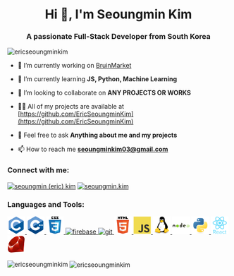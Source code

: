 <h1 align="center">Hi 👋, I'm Seoungmin Kim</h1>
<h3 align="center">A passionate Full-Stack Developer from South Korea</h3>
<p align="left"> <img src="https://komarev.com/ghpvc/?username=ericseoungminkim&label=Profile%20views&color=0e75b6&style=flat" alt="ericseoungminkim" /> </p>


- 🔭 I’m currently working on [BruinMarket](https://github.com/EricSeoungminKim/UCLA_BruinMarket)

- 🌱 I’m currently learning **JS, Python, Machine Learning**

- 👯 I’m looking to collaborate on **ANY PROJECTS OR WORKS**

- 👨‍💻 All of my projects are available at [https://github.com/EricSeoungminKim](https://github.com/EricSeoungminKim)

- 💬 Feel free to ask **Anything about me and my projects**

- 📫 How to reach me **seoungminkim03@gmail.com**

<h3 align="left">Connect with me:</h3>
<p align="left">
<a href="https://www.linkedin.com/in/seoungmin-kim-400597222/" target="blank"><img align="center" src="https://raw.githubusercontent.com/rahuldkjain/github-profile-readme-generator/master/src/images/icons/Social/linked-in-alt.svg" alt="seoungmin (eric) kim" height="30" width="40" /></a>
<a href="https://instagram.com/seoungmin.kim" target="blank"><img align="center" src="https://raw.githubusercontent.com/rahuldkjain/github-profile-readme-generator/master/src/images/icons/Social/instagram.svg" alt="seoungmin.kim" height="30" width="40" /></a>
</p>

<h3 align="left">Languages and Tools:</h3>
<p align="left"> <a href="https://www.cprogramming.com/" target="_blank" rel="noreferrer"> <img src="https://raw.githubusercontent.com/devicons/devicon/master/icons/c/c-original.svg" alt="c" width="40" height="40"/> </a> <a href="https://www.w3schools.com/cpp/" target="_blank" rel="noreferrer"> <img src="https://raw.githubusercontent.com/devicons/devicon/master/icons/cplusplus/cplusplus-original.svg" alt="cplusplus" width="40" height="40"/> </a> <a href="https://www.w3schools.com/css/" target="_blank" rel="noreferrer"> <img src="https://raw.githubusercontent.com/devicons/devicon/master/icons/css3/css3-original-wordmark.svg" alt="css3" width="40" height="40"/> </a> <a href="https://firebase.google.com/" target="_blank" rel="noreferrer"> <img src="https://www.vectorlogo.zone/logos/firebase/firebase-icon.svg" alt="firebase" width="40" height="40"/> </a> <a href="https://git-scm.com/" target="_blank" rel="noreferrer"> <img src="https://www.vectorlogo.zone/logos/git-scm/git-scm-icon.svg" alt="git" width="40" height="40"/> </a> <a href="https://www.w3.org/html/" target="_blank" rel="noreferrer"> <img src="https://raw.githubusercontent.com/devicons/devicon/master/icons/html5/html5-original-wordmark.svg" alt="html5" width="40" height="40"/> </a> <a href="https://developer.mozilla.org/en-US/docs/Web/JavaScript" target="_blank" rel="noreferrer"> <img src="https://raw.githubusercontent.com/devicons/devicon/master/icons/javascript/javascript-original.svg" alt="javascript" width="40" height="40"/> </a> <a href="https://www.linux.org/" target="_blank" rel="noreferrer"> <img src="https://raw.githubusercontent.com/devicons/devicon/master/icons/linux/linux-original.svg" alt="linux" width="40" height="40"/> </a> <a href="https://nodejs.org" target="_blank" rel="noreferrer"> <img src="https://raw.githubusercontent.com/devicons/devicon/master/icons/nodejs/nodejs-original-wordmark.svg" alt="nodejs" width="40" height="40"/> </a> <a href="https://www.python.org" target="_blank" rel="noreferrer"> <img src="https://raw.githubusercontent.com/devicons/devicon/master/icons/python/python-original.svg" alt="python" width="40" height="40"/> </a> <a href="https://reactjs.org/" target="_blank" rel="noreferrer"> <img src="https://raw.githubusercontent.com/devicons/devicon/master/icons/react/react-original-wordmark.svg" alt="react" width="40" height="40"/> </a> <a href="https://www.ruby-lang.org/en/" target="_blank" rel="noreferrer"> <img src="https://raw.githubusercontent.com/devicons/devicon/master/icons/ruby/ruby-original.svg" alt="ruby" width="40" height="40"/> </a> </p>
<p><img align="left" src="https://github-readme-stats.vercel.app/api/top-langs?username=ericseoungminkim&show_icons=true&locale=en&layout=compact" alt="ericseoungminkim" /></p>

<p>&nbsp;<img align="center" src="https://github-readme-stats.vercel.app/api?username=ericseoungminkim&show_icons=true&locale=en" alt="ericseoungminkim" /></p>
